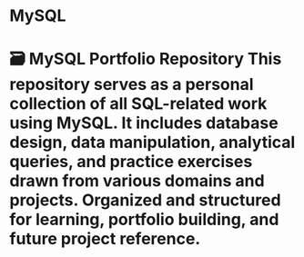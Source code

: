 # MySQL
# 🗃️ MySQL Portfolio Repository  This repository serves as a personal collection of all SQL-related work using MySQL. It includes database design, data manipulation, analytical queries, and practice exercises drawn from various domains and projects. Organized and structured for learning, portfolio building, and future project reference.
